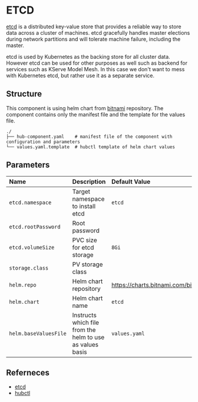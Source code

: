 # ETCD

[etcd](https://etcd.io) is a distributed key-value store that provides a reliable way to store data across a cluster of machines. etcd gracefully handles master elections during network partitions and will tolerate machine failure, including the master.

etcd is used by Kubernetes as the backing store for all cluster data. However etcd can be used for other purposes as well such as backend for services such as KServe Model Mesh. In this case we don't want to mess with Kubernetes etcd, but rather use it as a separate service.

## Structure

This component is using helm chart from [bitnami](https://charts.bitnami.com/bitnami) repository. The component contains only the manifest file and the template for the values file.

```text
./
├── hub-component.yaml    # manifest file of the component with configuration and parameters
└── values.yaml.template  # hubctl template of helm chart values
```

## Parameters

| Name      | Description | Default Value | Required
| :-------- | :--------   | :--------     | :--:
`etcd.namespace` | Target namespace to install etcd | `etcd` | x |
`etcd.rootPassword` | Root password |  | x |
`etcd.volumeSize` | PVC size for etcd storage | `8Gi` | x |
`storage.class` | PV storage class | | |
`helm.repo` | Helm chart repository | <https://charts.bitnami.com/bitnami> | x |
`helm.chart` | Helm chart name | `etcd` | x |
`helm.baseValuesFile` | Instructs which file from the helm to use as values basis | `values.yaml` | |

## Referneces

* [etcd](https://etcd.io)
* [hubctl](superhub.io)
